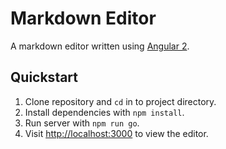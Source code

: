 # Markdown Editor
A markdown editor written using [Angular 2](http://angular.io).

## Quickstart
1. Clone repository and `cd` in to project directory.
1. Install dependencies with `npm install`.
1. Run server with `npm run go`.
1. Visit [http://localhost:3000](http://localhost:3000) to view the editor.